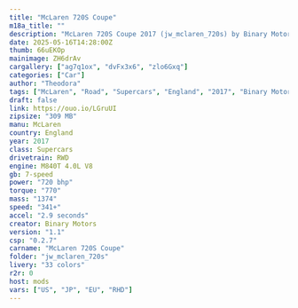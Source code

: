 ```yaml
---
title: "McLaren 720S Coupe"
m18a_title: ""
description: "McLaren 720S Coupe 2017 (jw_mclaren_720s) by Binary Motors"
date: 2025-05-16T14:28:00Z
thumb: 66uEKOp
mainimage: ZH6drAv
cargallery: ["ag7q1ox", "dvFx3x6", "zlo6Gxq"]
categories: ["Car"]
author: "Theodora"
tags: ["McLaren", "Road", "Supercars", "England", "2017", "Binary Motors"]
draft: false
link: https://ouo.io/LGruUI
zipsize: "309 MB"
manu: McLaren
country: England
year: 2017
class: Supercars
drivetrain: RWD
engine: M840T 4.0L V8
gb: 7-speed
power: "720 bhp"
torque: "770"
mass: "1374"
speed: "341+"
accel: "2.9 seconds"
creator: Binary Motors
version: "1.1"
csp: "0.2.7"
carname: "McLaren 720S Coupe"
folder: "jw_mclaren_720s"
livery: "33 colors"
r2r: 0
host: mods
vars: ["US", "JP", "EU", "RHD"]
---
```

